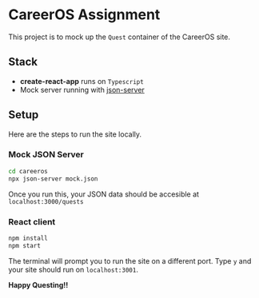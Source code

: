 # CareerOS Assignment

This project is to mock up the `Quest` container of the CareerOS site.

## Stack

- **create-react-app** runs on `Typescript`
- Mock server running with [json-server](https://github.com/typicode/json-server)

## Setup

Here are the steps to run the site locally.

### Mock JSON Server

```sh
cd careeros
npx json-server mock.json
```

Once you run this, your JSON data should be accesible at `localhost:3000/quests`

### React client

```sh
npm install
npm start
```

The terminal will prompt you to run the site on a different port. Type `y` and your site should run on `localhost:3001`.

**Happy Questing!!**
